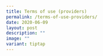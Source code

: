 ```yaml
---
title: Terms of use (providers)
permalink: /terms-of-use-providers/
date: 2020-06-09
layout: post
description: ""
image: ""
variant: tiptap
---
```

